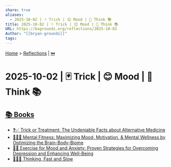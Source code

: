 ```yaml
---
share: true
aliases:
  - 2025-10-02 | 🃏 Trick | 😊 Mood | 🤔 Think 📚
title: 2025-10-02 | 🃏 Trick | 😊 Mood | 🤔 Think 📚
URL: https://bagrounds.org/reflections/2025-10-02
Author: "[[bryan-grounds]]"
tags:
---
```

[Home](../index.md) > [Reflections](./index.md) | [⏮️](./2025-10-01.md)  
# 2025-10-02 | 🃏 Trick | 😊 Mood | 🤔 Think 📚  
## [📚 Books](../books/index.md)  
- [❓✅ Trick or Treatment: The Undeniable Facts about Alternative Medicine](../books/trick-or-treatment-the-undeniable-facts-about-alternative-medicine.md)  
- [🧠💪😊 Mental Fitness: Maximizing Mood, Motivation, & Mental Wellness by Optimizing the Brain-Body-Biome](../books/mental-fitness-maximizing-mood-motivation-mental-wellness-by-optimizing-the-brain-body-biome.md)  
- [🏃😊 Exercise for Mood and Anxiety: Proven Strategies for Overcoming Depression and Enhancing Well-Being](../books/exercise-for-mood-and-anxiety-proven-strategies-for-overcoming-depression-and-enhancing-well-being.md)  
- [🤔🐇🐢 Thinking, Fast and Slow](../books/thinking-fast-and-slow.md)